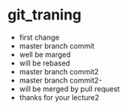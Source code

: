 # git_traning

* first change
* master branch commit
* well be marged
* will be rebased
* master branch commit2
* master branch commit2-
* will be merged by pull request
* thanks for your lecture2